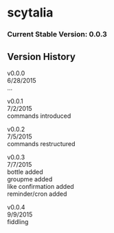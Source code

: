 # scytalia  
  
### Current Stable Version: 0.0.3  
  
## Version History  
  
v0.0.0  
6/28/2015  
...  
  
v0.0.1  
7/2/2015  
commands introduced  
  
v0.0.2  
7/5/2015  
commands restructured  
  
v0.0.3  
7/7/2015  
bottle added  
groupme added  
like confirmation added  
reminder/cron added  
  
v0.0.4  
9/9/2015  
fiddling  
